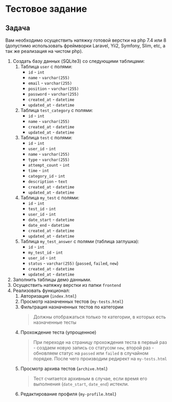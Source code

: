 # Тестовое задание

## Задача

Вам необходимо осуществить натяжку готовой верстки на php 7.4 или 8 (допустимо использовать фреймворки Laravel, Yii2, Symfony, Slim, etc, а так же реализация на чистом php).

1. Создать базу данных (SQLite3) со следующими таблицами:
   1. Таблица `user` с полями:
      - `id` - `int`
      - `name` - `varchar(255)`
      - `email` - `varchar(255)`
      - `position` - `varchar(255)`
      - `password` - `varchar(255)`
      - `created_at` - `datetime`
      - `updated_at` - `datetime`
   2. Таблица `test_category` с полями:
      - `id` - `int`
      - `name` - `varchar(255)`
      - `created_at` - `datetime`
      - `updated_at` - `datetime`
   3. Таблица `test` с полями:
      - `id` - `int`
      - `user_id` - `int`
      - `name` - `varchar(255)`
      - `type` - `varchar(255)`
      - `attempt_count` - `int`
      - `time` - `int`
      - `category_id` - `int`
      - `description` - `text`
      - `created_at` - `datetime`
      - `updated_at` - `datetime`
   4. Таблица `my_test` с полями:
      - `id` - `int`
      - `test_id` - `int`
      - `user_id` - `int`
      - `date_start` - `datetime`
      - `date_end` - `datetime`
      - `created_at` - `datetime`
      - `updated_at` - `datetime`
   5. Таблица `my_test_answer` с полями (таблица заглушка):
      - `id` - `int`
      - `my_test_id` - `int`
      - `user_id` - `int`
      - `status` - `varchar(255)` (`passed`, `failed`, `new`)
      - `created_at` - `datetime`
      - `updated_at` - `datetime`
2. Заполнить таблицы демо данными.
3. Осуществить натяжку верстки из папки `frontend`
4. Реализовать функционал:
   1. Авторизация (`index.html`)
   2. Просмотр назначенных тестов (`my-tests.html`)
   3. Фильтрация назначенных тестов по категории
      > Должны отображаться только те категории, в которых есть назначенные тесты
   4. Прохождение теста (упрощенное)
      > При переходе на страницу прохождения теста в первый раз - создаем новую запись со статусом `new`, второй раз - обновляем статус на `passed` или `failed` в случайном порядке. После чего производим редирект на `my-tests.html`
   5. Просмотр архива тестов (`archive.html`)
      > Тест считается архивным в случае, если время его выполнения (`date_start`, `date_end`) истекли.
   6. Редактирование профиля (`my-profile.html`)
